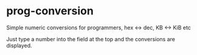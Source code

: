 # prog-conversion
Simple numeric conversions for programmers, hex &lt;-> dec, KB &lt;-> KiB etc

Just type a number into the field at the top and the conversions are displayed.
